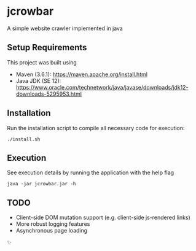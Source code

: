 # jcrowbar
A simple website crawler implemented in java

## Setup Requirements

This project was built using
* Maven (3.6.1): https://maven.apache.org/install.html
* Java JDK (SE 12): https://www.oracle.com/technetwork/java/javase/downloads/jdk12-downloads-5295953.html

## Installation

Run the installation script to compile all necessary code for execution:
```
./install.sh
```

## Execution

See execution details by running the application with the help flag
```
java -jar jcrowbar.jar -h
```

## TODO

* Client-side DOM mutation support (e.g. client-side js-rendered links)
* More robust logging features
* Asynchronous page loading

:sparkles:
